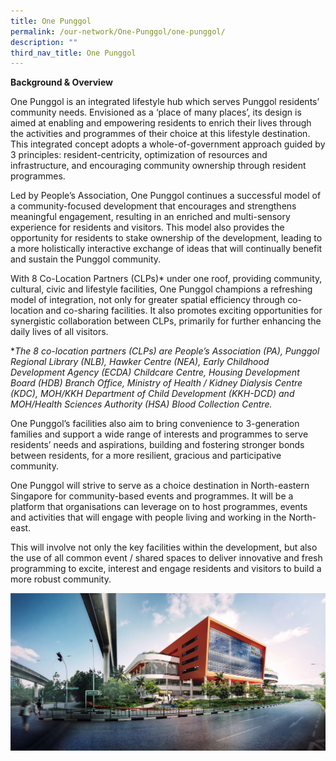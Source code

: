 ```yaml
---
title: One Punggol
permalink: /our-network/One-Punggol/one-punggol/
description: ""
third_nav_title: One Punggol
---
```

**Background & Overview**

One Punggol is an integrated lifestyle hub which serves Punggol residents’ community needs. Envisioned as a ‘place of many places’, its design is aimed at enabling and empowering residents to enrich their lives through the activities and programmes of their choice at this lifestyle destination. This integrated concept adopts a whole-of-government approach guided by 3 principles: resident-centricity, optimization of resources and infrastructure, and encouraging community ownership through resident programmes.

Led by People’s Association, One Punggol continues a successful model of a community-focused development that encourages and strengthens meaningful engagement, resulting in an enriched and multi-sensory experience for residents and visitors. This model also provides the opportunity for residents to stake ownership of the development, leading to a more holistically interactive exchange of ideas that will continually benefit and sustain the Punggol community.

With 8 Co-Location Partners (CLPs)\* under one roof, providing community, cultural, civic and lifestyle facilities, One Punggol champions a refreshing model of integration, not only for greater spatial efficiency through co-location and co-sharing facilities. It also promotes exciting opportunities for synergistic collaboration between CLPs, primarily for further enhancing the daily lives of all visitors.

\*_The 8 co-location partners (CLPs) are People’s Association (PA), Punggol Regional Library (NLB), Hawker Centre (NEA), Early Childhood Development Agency (ECDA) Childcare Centre, Housing Development Board (HDB) Branch Office, Ministry of Health / Kidney Dialysis Centre (KDC), MOH/KKH Department of Child Development (KKH-DCD) and MOH/Health Sciences Authority (HSA) Blood Collection Centre._

One Punggol’s facilities also aim to bring convenience to 3-generation families and support a wide range of interests and programmes to serve residents’ needs and aspirations, building and fostering stronger bonds between residents, for a more resilient, gracious and participative community.

One Punggol will strive to serve as a choice destination in North-eastern Singapore for community-based events and programmes. It will be a platform that organisations can leverage on to host programmes, events and activities that will engage with people living and working in the North-east.

This will involve not only the key facilities within the development, but also the use of all common event / shared spaces to deliver innovative and fresh programming to excite, interest and engage residents and visitors to build a more robust community.

<img style="height:px;width:600px"  align="centre" src="/images/Our%20Network/OnePunggol/From%20Road%20Junction_One%20Punggol%20resize.jpg">